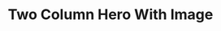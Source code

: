 ---
title: Two Column Hero With Image
component: "cards"
seo:
  page_title: Two Column Hero With Image
  meta_description:
  featured_image: /uploads/featured-image.jpg
  featured_image_alt:
hero:
  heading:
  body:
  hero_image:
    image: /uploads/featured-image.jpg
    image_alt:
html_example:
  - |
    <section class="hero block" aria-labelledby="hero-heading">
        <div class="wrapper-lg columns gap-xl">
            <div class="hero__content col flow">
                <div>
                    <h1 class="hero__heading" id="hero-heading">Hero Heading</h1>
                </div>
                <div class="hero__body flow">Lorem ipsum dolor sit amet, consectetur adipiscing elit, sed do eiusmod tempor incididunt ut labore et dolore magna aliqua.</div>
                <a class="btn btn--primary" href="/contact/">Contact Us</a>
            </div>
            <div class="col p-relative">
                <img src="https://source.unsplash.com/random/800x600?space" alt="" width="1200" height="800">
            </div>
        </div>
    </section>
css_example:
  - |
    .card {
        position: relative;
        list-style-type: none;
        max-width: 30ch;
        margin-inline: auto;
        margin-block-start: 0;
        transition: .3s ease-out;
        background-color: #fff;
        box-shadow: 0 4px 8px rgba(0, 0, 0, .15);

        &:hover, 
        &:focus {
            transform: translateY(-10px);

            .card__overlay {
                opacity: 1;
            }

            .card__img {
                transform: scale(1.1);
            }

            .service-card__underline {
                transform: scaleX(1.5);
            }
        }
    }

    .card::after {
        position: absolute;
        bottom: -5px;
        right: 0;
        content: "";
        width: 75%;
        height: 10px;
        background-color: #92981b;
    }

    .card__meta {
        position: absolute;
        top: -18px;
        left: 0;
        z-index: 2;
    }

    .card__image-wrap {
        position: relative;
        width: 100%;
        height: 250px;
    }

    .card__img {
        block-size: 250px;
        inline-size: 100%;
        object-fit: cover;
        transition: .3s ease-out;;
    }

    .card__overlay {
        display: grid;
        place-items: center;
        position: absolute;
        top: 0;
        right: 0;
        bottom: 0;
        left: 0;
        background: linear-gradient(109.95deg, rgba(0, 0, 0, 0.15) 0%, rgba(#cd1f40, 0.5) 100%);
        opacity: 0;
        transition: opacity .3s ease-in-out;
    }

    .card__content {
        padding: 1.25rem;
    }

    .card__link::after {
        position: absolute;
        top: 0;
        left: 0;
        z-index: 1;
        height: 100%;
        width: 100%;
        content: "";
    }
---
